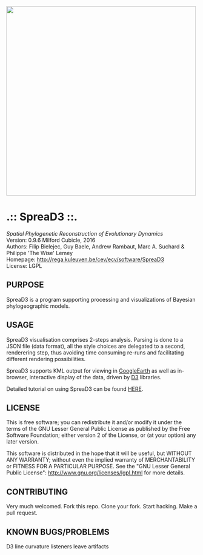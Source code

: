 <img src="http://rega.kuleuven.be/cev/ecv/software/spread3_files/h3n2.png/" width="500" align="center">

.:: SpreaD3 ::.
==============

*Spatial Phylogenetic Reconstruction of Evolutionary Dynamics* <br />
Version: 0.9.6 Milford Cubicle, 2016 <br />
Authors: Filip Bielejec, Guy Baele, Andrew Rambaut, Marc A. Suchard & Philippe 'The Wise' Lemey <br />
Homepage: http://rega.kuleuven.be/cev/ecv/software/SpreaD3 <br />
License: LGPL <br />

## PURPOSE
SpreaD3 is a program supporting processing and visualizations of Bayesian phylogeographic models.

## USAGE
SpreaD3 visualisation comprises 2-steps analysis. Parsing is done to a JSON file (data format), all the style choices are delegated to a second, renderering step, thus avoiding time consuming re-runs and facilitating different rendering possibilities. 

SpreaD3 supports KML output for viewing in [GoogleEarth](www.google.com/intl/pl/earth/) as well as in-browser, interactive display of the data, driven by [D3](www.d3js.org) libraries.

Detailed tutorial on using SpreaD3 can be found [HERE](http://rega.kuleuven.be/cev/ecv/software/SpreaD3_tutorial).

## LICENSE
  This is free software; you can redistribute it and/or modify 
  it under the terms of the GNU Lesser General Public License as 
  published by the Free Software Foundation; either version 2 
  of the License, or (at your option) any later version. 
 
   This software is distributed in the hope that it will be useful,
   but WITHOUT ANY WARRANTY; without even the implied warranty of 
   MERCHANTABILITY or FITNESS FOR A PARTICULAR PURPOSE.  See the 
   "GNU Lesser General Public License": http://www.gnu.org/licenses/lgpl.html for more details.


## CONTRIBUTING
Very much welcomed. Fork this repo. Clone your fork. Start hacking. Make a pull request.

## KNOWN BUGS/PROBLEMS
 D3 line curvature listeners leave artifacts


